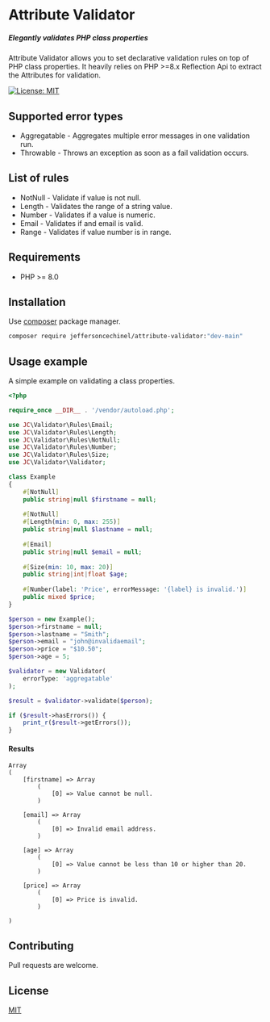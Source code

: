 # Attribute Validator
##### Elegantly validates PHP class properties
Attribute Validator allows you to set declarative validation rules on top of PHP class properties.
It heavily relies on PHP >=8.x Reflection Api to extract the Attributes for validation.

[![License: MIT](https://img.shields.io/badge/License-MIT-brightgreen.svg)](https://opensource.org/licenses/MIT)

Supported error types
---
- Aggregatable - Aggregates multiple error messages in one validation run.
- Throwable - Throws an exception as soon as a fail validation occurs. 

List of rules
----

- NotNull - Validate if value is not null.
- Length - Validates the range of a string value.
- Number - Validates if a value is numeric.
- Email - Validates if and email is valid.
- Range - Validates if value number is in range.

Requirements
----
- PHP >= 8.0

Installation
----

Use [composer](https://getcomposer.org/download/) package manager.

```bash
composer require jeffersoncechinel/attribute-validator:"dev-main"
```

Usage example
----

A simple example on validating a class properties.

```php
<?php

require_once __DIR__ . '/vendor/autoload.php';

use JC\Validator\Rules\Email;
use JC\Validator\Rules\Length;
use JC\Validator\Rules\NotNull;
use JC\Validator\Rules\Number;
use JC\Validator\Rules\Size;
use JC\Validator\Validator;

class Example
{
    #[NotNull]
    public string|null $firstname = null;
    
    #[NotNull]
    #[Length(min: 0, max: 255)]
    public string|null $lastname = null;
    
    #[Email]
    public string|null $email = null;
    
    #[Size(min: 10, max: 20)]
    public string|int|float $age;
    
    #[Number(label: 'Price', errorMessage: '{label} is invalid.')]
    public mixed $price;
}

$person = new Example();
$person->firstname = null;
$person->lastname = "Smith";
$person->email = "john@invalidaemail";
$person->price = "$10.50";
$person->age = 5;

$validator = new Validator(
    errorType: 'aggregatable'
);

$result = $validator->validate($person);

if ($result->hasErrors()) {
    print_r($result->getErrors());
}

```
#### Results

```
Array
(
    [firstname] => Array
        (
            [0] => Value cannot be null.
        )

    [email] => Array
        (
            [0] => Invalid email address.
        )

    [age] => Array
        (
            [0] => Value cannot be less than 10 or higher than 20.
        )

    [price] => Array
        (
            [0] => Price is invalid.
        )

)

```



Contributing
----
Pull requests are welcome.

License
----
[MIT](LICENSE)
